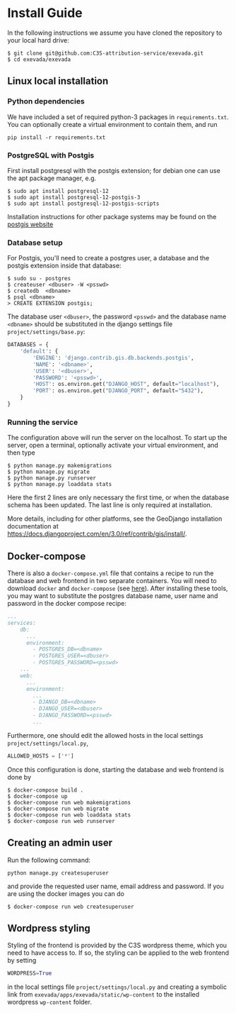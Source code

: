 # Install Guide
In the following instructions we assume you have cloned the repository to your local hard drive:
```shell
$ git clone git@github.com:C3S-attribution-service/exevada.git
$ cd exevada/exevada
```
## Linux local installation
### Python dependencies
We have included a set of required python-3 packages in `requirements.txt`. You can optionally create a virtual environment to contain them, and run
```shell
pip install -r requirements.txt
```
### PostgreSQL with Postgis
First install postgresql with the postgis extension; for debian one can use the apt package manager, e.g.
```shell
$ sudo apt install postgresql-12
$ sudo apt install postgresql-12-postgis-3 
$ sudo apt install postgresql-12-postgis-scripts
```
Installation instructions for other package systems may be found on the [postgis website](https://postgis.net/install/)

### Database setup
For Postgis, you'll need to create a postgres user, a database and the postgis extension inside that database:
```shell
$ sudo su - postgres
$ createuser <dbuser> -W <psswd>
$ createdb  <dbname>
$ psql <dbname>
> CREATE EXTENSION postgis;
```
The database user `<dbuser>`, the password `<psswd>` and the database name `<dbname>` should be substituted in the django settings file `project/settings/base.py`:
```python
DATABASES = {
    'default': {
        'ENGINE': 'django.contrib.gis.db.backends.postgis',
        'NAME': '<dbname>',
        'USER': '<dbuser>',
        'PASSWORD': '<psswd>',
        'HOST': os.environ.get("DJANGO_HOST", default="localhost"),
        'PORT': os.environ.get("DJANGO_PORT", default="5432"),
    }
}
```
### Running the service
The configuration above will run the server on the localhost. To start up the server, open a terminal, optionally activate your virtual environment, and then type
```shell
$ python manage.py makemigrations
$ python manage.py migrate
$ python manage.py runserver
$ python manage.py loaddata stats
```
Here the first 2 lines are only necessary the first time, or when the database schema has been updated. The last line is only required at installation.

More details, including for other platforms, see the GeoDjango
installation documentation at
https://docs.djangoproject.com/en/3.0/ref/contrib/gis/install/.

## Docker-compose
There is also a `docker-compose.yml` file that contains a recipe to run the database and web frontend in two separate containers. You will need to download `docker` and `docker-compose` (see [here](https://docs.docker.com/compose/)). After installing these tools, you may want to substitute the postgres database name, user name and password in the docker compose recipe:
```yaml
...
services:
    db:
      ...
      environment:
        - POSTGRES_DB=<dbname>
        - POSTGRES_USER=<dbuser>
        - POSTGRES_PASSWORD=<psswd>
    ...
    web:
      ...
      environment:
        ...
        - DJANGO_DB=<dbname>
        - DJANGO_USER=<dbuser>
        - DJANGO_PASSWORD=<psswd>
        ...
```
Furthermore, one should edit the allowed hosts in the local settings `project/settings/local.py`,
```python
ALLOWED_HOSTS = ['*']
```
Once this configuration is done, starting the database and web frontend is done by
```shell
$ docker-compose build .
$ docker-compose up
$ docker-compose run web makemigrations
$ docker-compose run web migrate
$ docker-compose run web loaddata stats
$ docker-compose run web runserver
```

## Creating an admin user
Run the following command:
```shell
python manage.py createsuperuser
```
and provide the requested user name, email address and password. If you are using the docker images you can do
```shell
$ docker-compose run web createsuperuser
```

## Wordpress styling
Styling of the frontend is provided by the C3S wordpress theme, which you need to have access to. If so, the styling can be applied to the web frontend by setting 
```python
WORDPRESS=True
```
in the local settings file `project/settings/local.py` and creating a symbolic link from `exevada/apps/exevada/static/wp-content` to the installed wordpress `wp-content` folder.